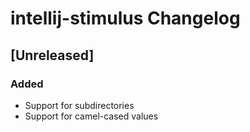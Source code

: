 <!-- Keep a Changelog guide -> https://keepachangelog.com -->

# intellij-stimulus Changelog

## [Unreleased]
### Added
- Support for subdirectories 
- Support for camel-cased values
